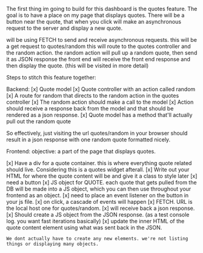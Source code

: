 The first thing im going to build for this dashboard is the quotes feature. The goal is to have a place on my page that displays quotes. There will be a button near the quote, that when you click will make an asynchronous request to the server and display a new quote. 

will be using FETCH to send and receive asynchronous requests.
this will be a get request to quotes/random
this will route to the quotes controller and the random action.
the random action will pull up a random quote, then send it as JSON response
the front end will receive the front end response and then display the quote. (this will be visited in more detail)

Steps to stitch this feature together:

Backend:
[x] Quote model 
[x] Quote controller with an action called random
[x] A route for random that directs to the random action in the quotes controller
[x] The random action should make a call to the model
[x] Action should receive a response back from the model and that should be rendered as a json response. 
[x] Quote model has a method that'll actually pull out the random quote

So effectively, just visiting the url quotes/random in your browser should result in a json response with one random quote formatted nicely. 

Frontend:
    objective: a part of the page that displays quotes.

[x] Have a div for a quote container. this is where everything quote related should live. Considering this is a quotes widget afterall.
[x] Write out your HTML for where the quote content will be and give it a class to style later
[x] need a button
[x] JS object for QUOTE. each quote that gets pulled from the DB will be made into a JS object, which you can then use throughout your frontend as an object. 
[x] need to place an event listener on the button in your js file. 
[x] on click, a cascade of events will happen
    [x] FETCH. URL is the local host one for quotes/random.
    [x] will receive back a json response.
    [x] Should create a JS object from the JSON response. (as a test console log. you want fast iterations basically)
    [x] update the inner HTML of the quote content element using what was sent back in the JSON. 
    
    We dont actually have to create any new elements. we're not listing things or displaying many objects. 






